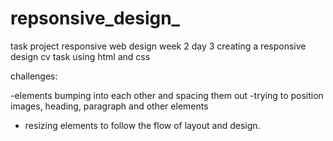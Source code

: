 # repsonsive_design_

task project responsive web design week 2 day 3
creating a responsive design cv task using html and css

challenges:

-elements bumping into each other and spacing them out
-trying to position images, heading, paragraph and other elements
- resizing elements to follow the flow of layout and design.

